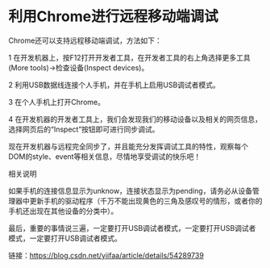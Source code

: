 # 利用Chrome进行远程移动端调试 #

Chrome还可以支持远程移动端调试，方法如下：

1 在开发机器上，按F12打开开发者工具，在开发者工具的右上角选择更多工具(More tools)->检查设备(Inspect devices)。

2 利用USB数据线连接个人手机，并在手机上启用USB调试者模式。

3 在个人手机上打开Chrome。

4 在开发机器的开发者工具上，我们会发现我们的移动设备以及相关的网页信息，选择网页后的“Inspect”按钮即可进行同步调试。

现在开发机器与远程完全同步了，并且能充分发挥调试工具的特性，观察每个DOM的style、event等相关信息，尽情地享受调试的快乐吧！

相关说明
 
如果手机的连接信息显示为unknow，连接状态显示为pending，请务必从设备管理器中更新手机的驱动程序（千万不能出现黄色的三角及感叹号的情形，或者你的手机还出现在其他设备的分类中）。

最后，重要的事情说三遍，一定要打开USB调试者模式，一定要打开USB调试者模式，一定要打开USB调试者模式。

链接：https://blog.csdn.net/yiifaa/article/details/54289739
